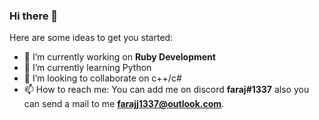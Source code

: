 ### Hi there 👋


Here are some ideas to get you started:

- 🔭 I’m currently working on **Ruby Development**
- 🌱 I’m currently learning Python
- 👯 I’m looking to collaborate on c++/c#
- 📫 How to reach me: You can add me on discord **faraj#1337** also you can send a mail to me **farajj1337@outlook.com**.
